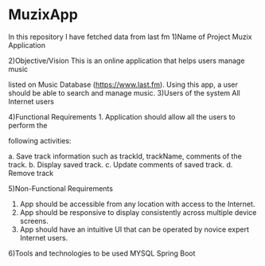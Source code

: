 # MuzixApp
In this repository I have fetched data from last fm
1)Name of Project Muzix Application

2)Objective/Vision This is an online application that helps users manage music

listed on Music Database (https://www.last.fm).
Using this app, a user should be able to search and
manage music.
3)Users of the system All Internet users

4)Functional
Requirements 1. Application should allow all the users to perform the

following activities:

a. Save track information such as trackId,
trackName, comments of the track.
b. Display saved track.
c. Update comments of saved track.
d. Remove track

5)Non-Functional
Requirements

1. App should be accessible from any location with access
to the Internet.
2. App should be responsive to display consistently across
multiple device screens.
3. App should have an intuitive UI that can be operated by
novice expert Internet users.

6)Tools and technologies
to be used
MYSQL
Spring Boot
